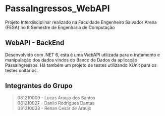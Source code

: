 # PassaIngressos_WebAPI
Projeto Interdisciplinar realizado na Faculdade Engenheiro Salvador Arena (FESA) no 8 Semestre de Engenharia de Computação

## WebAPI - BackEnd
Desenvolvido com .NET 6, esta é uma WebAPI utilizada para o tratamento e manipulação dos dados vindos do Banco de Dados da aplicação PassaIngressos. Há também um projeto de testes utilizando XUnit para os testes unitários.

## Integrantes do Grupo

> 081210009 - Lucas Araujo dos Santos\
> 081210027 - Danilo Rodrigues Dantas\
> 081210033 - Renan Cesar de Araujo